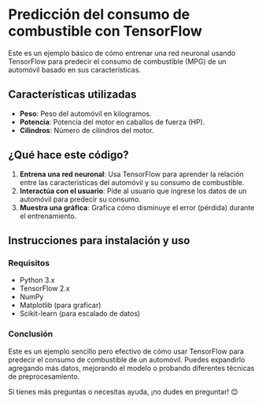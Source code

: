 # Predicción del consumo de combustible con TensorFlow

Este es un ejemplo básico de cómo entrenar una red neuronal usando TensorFlow para predecir el consumo de combustible (MPG) de un automóvil basado en sus características.

## Características utilizadas
- **Peso**: Peso del automóvil en kilogramos.
- **Potencia**: Potencia del motor en caballos de fuerza (HP).
- **Cilindros**: Número de cilindros del motor.

## ¿Qué hace este código?
1. **Entrena una red neuronal**: Usa TensorFlow para aprender la relación entre las características del automóvil y su consumo de combustible.
2. **Interactúa con el usuario**: Pide al usuario que ingrese los datos de un automóvil para predecir su consumo.
3. **Muestra una gráfica**: Grafica cómo disminuye el error (pérdida) durante el entrenamiento.

## Instrucciones para instalación y uso

### Requisitos
- Python 3.x
- TensorFlow 2.x
- NumPy
- Matplotlib (para graficar)
- Scikit-learn (para escalado de datos)

### **Conclusión**
Este es un ejemplo sencillo pero efectivo de cómo usar TensorFlow para predecir el consumo de combustible de un automóvil. Puedes expandirlo agregando más datos, mejorando el modelo o probando diferentes técnicas de preprocesamiento.

Si tienes más preguntas o necesitas ayuda, ¡no dudes en preguntar! 😊
